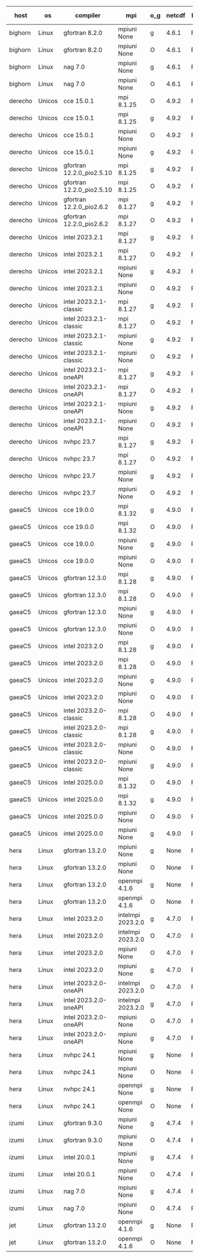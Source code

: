 

| host     | os       | compiler                              | mpi                      | o_g        | netcdf        | build       | u_pass          | u_fail          | s_pass            | s_fail            | e_pass             | e_fail             | nuopc_pass       | nuopc_fail       | artifacts link          |
|----------|----------|---------------------------------------|--------------------------|------------|---------------|-------------|-----------------|-----------------|-------------------|-------------------|--------------------|--------------------|------------------|------------------|-------------------------|
| bighorn | Linux | gfortran 8.2.0 | mpiuni None  | g | 4.6.1  | PASS | 12564 | 0 | 9 | 0 | 43 | 0 | None | None | <a href="https://github.com/esmf-org/esmf-test-artifacts/tree/44babc03550e66a1ba25c0fb76aa470101c4ab4f/develop/gfortran/8.2.0/g/mpiuni/None" target="_blank">44babc0</a> | 
| bighorn | Linux | gfortran 8.2.0 | mpiuni None  | O | 4.6.1  | PASS | 12564 | 0 | 9 | 0 | 43 | 0 | None | None | <a href="https://github.com/esmf-org/esmf-test-artifacts/tree/5c027366ddf967d6029d6ef962e9206b078982ee/develop/gfortran/8.2.0/O/mpiuni/None" target="_blank">5c02736</a> | 
| bighorn | Linux | nag 7.0 | mpiuni None  | g | 4.6.1  | PASS | 12564 | 0 | 9 | 0 | 43 | 0 | None | None | <a href="https://github.com/esmf-org/esmf-test-artifacts/tree/568cc943015caf14969e36ee9272012482963211/develop/nag/7.0/g/mpiuni/None" target="_blank">568cc94</a> | 
| bighorn | Linux | nag 7.0 | mpiuni None  | O | 4.6.1  | PASS | 12564 | 0 | 9 | 0 | 43 | 0 | None | None | <a href="https://github.com/esmf-org/esmf-test-artifacts/tree/5062848e96afafb4ab4cc757fe16ef9d82633275/develop/nag/7.0/O/mpiuni/None" target="_blank">5062848</a> | 
| derecho | Unicos | cce 15.0.1 | mpi 8.1.25  | O | 4.9.2  | PASS | None | None | None | None | None | None | None | None | <a href="https://github.com/esmf-org/esmf-test-artifacts/tree/def8e333a1d6c2b0ec324850014ba76c19fe9e0c/develop/cce/15.0.1/O/mpi/8.1.25" target="_blank">def8e33</a> | 
| derecho | Unicos | cce 15.0.1 | mpi 8.1.25  | g | 4.9.2  | PASS | None | None | None | None | None | None | None | None | <a href="https://github.com/esmf-org/esmf-test-artifacts/tree/f4bf1d5566a25e0b4d96f6b81badb2c33dfffe8a/develop/cce/15.0.1/g/mpi/8.1.25" target="_blank">f4bf1d5</a> | 
| derecho | Unicos | cce 15.0.1 | mpiuni None  | O | 4.9.2  | PASS | None | None | None | None | None | None | None | None | <a href="https://github.com/esmf-org/esmf-test-artifacts/tree/de849fbbb91c33dc90987809d4608d7539e11ddf/develop/cce/15.0.1/O/mpiuni/None" target="_blank">de849fb</a> | 
| derecho | Unicos | cce 15.0.1 | mpiuni None  | g | 4.9.2  | PASS | None | None | None | None | None | None | None | None | <a href="https://github.com/esmf-org/esmf-test-artifacts/tree/d3a62cedb662c13fe3e269e66d9569f9a010b8e4/develop/cce/15.0.1/g/mpiuni/None" target="_blank">d3a62ce</a> | 
| derecho | Unicos | gfortran 12.2.0_pio2.5.10 | mpi 8.1.25  | g | 4.9.2  | PASS | 14235 | 0 | 51 | 0 | 81 | 0 | 57 | 0 | <a href="https://github.com/esmf-org/esmf-test-artifacts/tree/a4532014831cdf0335c163ce73c0a035068c8076/develop/gfortran/12.2.0_pio2.5.10/g/mpi/8.1.25" target="_blank">a453201</a> | 
| derecho | Unicos | gfortran 12.2.0_pio2.5.10 | mpi 8.1.25  | O | 4.9.2  | PASS | 14235 | 0 | 51 | 0 | 81 | 0 | 57 | 0 | <a href="https://github.com/esmf-org/esmf-test-artifacts/tree/a7a6791989f1a8edab89f40f85d508d688d3ef74/develop/gfortran/12.2.0_pio2.5.10/O/mpi/8.1.25" target="_blank">a7a6791</a> | 
| derecho | Unicos | gfortran 12.2.0_pio2.6.2 | mpi 8.1.27  | g | 4.9.2  | PASS | 14235 | 0 | 51 | 0 | 81 | 0 | 57 | 0 | <a href="https://github.com/esmf-org/esmf-test-artifacts/tree/a42fab73899bd2ff087720d96e7c73a59943ba77/develop/gfortran/12.2.0_pio2.6.2/g/mpi/8.1.27" target="_blank">a42fab7</a> | 
| derecho | Unicos | gfortran 12.2.0_pio2.6.2 | mpi 8.1.27  | O | 4.9.2  | PASS | 14235 | 0 | 51 | 0 | 81 | 0 | 57 | 0 | <a href="https://github.com/esmf-org/esmf-test-artifacts/tree/43e04fb00c567fb355c19d69a43ec9254dba84c6/develop/gfortran/12.2.0_pio2.6.2/O/mpi/8.1.27" target="_blank">43e04fb</a> | 
| derecho | Unicos | intel 2023.2.1 | mpi 8.1.27  | g | 4.9.2  | PASS | 14235 | 0 | 51 | 0 | 81 | 0 | 46 | 12 | <a href="https://github.com/esmf-org/esmf-test-artifacts/tree/ac63845d0e3ad5e6244b9c44dbcab8777dbb9a4e/develop/intel/2023.2.1/g/mpi/8.1.27" target="_blank">ac63845</a> | 
| derecho | Unicos | intel 2023.2.1 | mpi 8.1.27  | O | 4.9.2  | PASS | 14235 | 0 | 51 | 0 | 81 | 0 | 46 | 12 | <a href="https://github.com/esmf-org/esmf-test-artifacts/tree/749c1546bf88d4293b185ec2d8ad51d58bac2b15/develop/intel/2023.2.1/O/mpi/8.1.27" target="_blank">749c154</a> | 
| derecho | Unicos | intel 2023.2.1 | mpiuni None  | g | 4.9.2  | PASS | 12564 | 0 | 9 | 0 | 43 | 0 | None | None | <a href="https://github.com/esmf-org/esmf-test-artifacts/tree/a9b2d0af728b1e1eaef38e9195e307b237a5a89d/develop/intel/2023.2.1/g/mpiuni/None" target="_blank">a9b2d0a</a> | 
| derecho | Unicos | intel 2023.2.1 | mpiuni None  | O | 4.9.2  | PASS | 12564 | 0 | 9 | 0 | 43 | 0 | None | None | <a href="https://github.com/esmf-org/esmf-test-artifacts/tree/a70877ef2ec97c8e5bb5452e8272a7be34e1a7e6/develop/intel/2023.2.1/O/mpiuni/None" target="_blank">a70877e</a> | 
| derecho | Unicos | intel 2023.2.1-classic | mpi 8.1.27  | g | 4.9.2  | PASS | 14235 | 0 | 51 | 0 | 81 | 0 | 46 | 11 | <a href="https://github.com/esmf-org/esmf-test-artifacts/tree/7efdf17f4ef61d1ce031c95e2283ca7a7b63658d/develop/intel/2023.2.1-classic/g/mpi/8.1.27" target="_blank">7efdf17</a> | 
| derecho | Unicos | intel 2023.2.1-classic | mpi 8.1.27  | O | 4.9.2  | PASS | 14235 | 0 | 51 | 0 | 81 | 0 | 46 | 11 | <a href="https://github.com/esmf-org/esmf-test-artifacts/tree/9ad909936145cb0e97dff10dfdb7dd2de21bfb15/develop/intel/2023.2.1-classic/O/mpi/8.1.27" target="_blank">9ad9099</a> | 
| derecho | Unicos | intel 2023.2.1-classic | mpiuni None  | g | 4.9.2  | PASS | 12564 | 0 | 9 | 0 | 43 | 0 | None | None | <a href="https://github.com/esmf-org/esmf-test-artifacts/tree/80564ba0e63dd635294b487469357dbb996e76c9/develop/intel/2023.2.1-classic/g/mpiuni/None" target="_blank">80564ba</a> | 
| derecho | Unicos | intel 2023.2.1-classic | mpiuni None  | O | 4.9.2  | PASS | 12564 | 0 | 9 | 0 | 43 | 0 | None | None | <a href="https://github.com/esmf-org/esmf-test-artifacts/tree/d65f860996e83cf12c276a93864011b1f75c9451/develop/intel/2023.2.1-classic/O/mpiuni/None" target="_blank">d65f860</a> | 
| derecho | Unicos | intel 2023.2.1-oneAPI | mpi 8.1.27  | g | 4.9.2  | PASS | 14235 | 0 | 51 | 0 | 81 | 0 | 46 | 11 | <a href="https://github.com/esmf-org/esmf-test-artifacts/tree/9ecd7fa1cd8804edd92fb256138557984e60aca8/develop/intel/2023.2.1-oneAPI/g/mpi/8.1.27" target="_blank">9ecd7fa</a> | 
| derecho | Unicos | intel 2023.2.1-oneAPI | mpi 8.1.27  | O | 4.9.2  | PASS | 14235 | 0 | 50 | 1 | 81 | 0 | 46 | 11 | <a href="https://github.com/esmf-org/esmf-test-artifacts/tree/ab593fabc61026a689751fba9fbedbaecad439a7/develop/intel/2023.2.1-oneAPI/O/mpi/8.1.27" target="_blank">ab593fa</a> | 
| derecho | Unicos | intel 2023.2.1-oneAPI | mpiuni None  | g | 4.9.2  | PASS | 12564 | 0 | 9 | 0 | 43 | 0 | None | None | <a href="https://github.com/esmf-org/esmf-test-artifacts/tree/cc403b0ee3802e13ab48e020c8d3e60c045734d3/develop/intel/2023.2.1-oneAPI/g/mpiuni/None" target="_blank">cc403b0</a> | 
| derecho | Unicos | intel 2023.2.1-oneAPI | mpiuni None  | O | 4.9.2  | PASS | 12564 | 0 | 9 | 0 | 43 | 0 | None | None | <a href="https://github.com/esmf-org/esmf-test-artifacts/tree/5a00d9e7ca95847c0ad8085d04a8e776b45e9db0/develop/intel/2023.2.1-oneAPI/O/mpiuni/None" target="_blank">5a00d9e</a> | 
| derecho | Unicos | nvhpc 23.7 | mpi 8.1.27  | g | 4.9.2  | PASS | None | None | None | None | None | None | None | None | <a href="https://github.com/esmf-org/esmf-test-artifacts/tree/9ea2fc2ac5dad1e39703d973129a576199de7185/develop/nvhpc/23.7/g/mpi/8.1.27" target="_blank">9ea2fc2</a> | 
| derecho | Unicos | nvhpc 23.7 | mpi 8.1.27  | O | 4.9.2  | PASS | None | None | None | None | None | None | None | None | <a href="https://github.com/esmf-org/esmf-test-artifacts/tree/125fa26869ddfd16075834afd4faf649215496d2/develop/nvhpc/23.7/O/mpi/8.1.27" target="_blank">125fa26</a> | 
| derecho | Unicos | nvhpc 23.7 | mpiuni None  | g | 4.9.2  | PASS | None | None | None | None | None | None | None | None | <a href="https://github.com/esmf-org/esmf-test-artifacts/tree/e0ce086ab4bab764e10836dc222730cc3fffc331/develop/nvhpc/23.7/g/mpiuni/None" target="_blank">e0ce086</a> | 
| derecho | Unicos | nvhpc 23.7 | mpiuni None  | O | 4.9.2  | PASS | None | None | None | None | None | None | None | None | <a href="https://github.com/esmf-org/esmf-test-artifacts/tree/9c1197429d1980148e67e75172a07cbfb2d57bf9/develop/nvhpc/23.7/O/mpiuni/None" target="_blank">9c11974</a> | 
| gaeaC5 | Unicos | cce 19.0.0 | mpi 8.1.32  | g | 4.9.0  | PASS | 10086 | 4149 | None | None | None | None | 56 | 1 | <a href="https://github.com/esmf-org/esmf-test-artifacts/tree/ae57c11b5bd7b7d0e28d05121260f476319515b2/develop/cce/19.0.0/g/mpi/8.1.32" target="_blank">ae57c11</a> | 
| gaeaC5 | Unicos | cce 19.0.0 | mpi 8.1.32  | O | 4.9.0  | PASS | 14175 | 60 | None | None | None | None | 56 | 1 | <a href="https://github.com/esmf-org/esmf-test-artifacts/tree/0507f49976518ec00d08a187b13b635ac26320f4/develop/cce/19.0.0/O/mpi/8.1.32" target="_blank">0507f49</a> | 
| gaeaC5 | Unicos | cce 19.0.0 | mpiuni None  | g | 4.9.0  | PASS | 8921 | 3643 | None | None | None | None | None | None | <a href="https://github.com/esmf-org/esmf-test-artifacts/tree/c2459a09b5a2f8c4fdd75f37f9d5aa8a3d36452d/develop/cce/19.0.0/g/mpiuni/None" target="_blank">c2459a0</a> | 
| gaeaC5 | Unicos | cce 19.0.0 | mpiuni None  | O | 4.9.0  | PASS | 12507 | 57 | None | None | None | None | None | None | <a href="https://github.com/esmf-org/esmf-test-artifacts/tree/ffa7b2394a6aa3df3a0d3010e3ccf7f2f422cebb/develop/cce/19.0.0/O/mpiuni/None" target="_blank">ffa7b23</a> | 
| gaeaC5 | Unicos | gfortran 12.3.0 | mpi 8.1.28  | g | 4.9.0  | PASS | 14235 | 0 | 51 | 0 | 81 | 0 | 57 | 0 | <a href="https://github.com/esmf-org/esmf-test-artifacts/tree/6b59ef6f25627ded2b181f27e0ed484d589b3d38/develop/gfortran/12.3.0/g/mpi/8.1.28" target="_blank">6b59ef6</a> | 
| gaeaC5 | Unicos | gfortran 12.3.0 | mpi 8.1.28  | O | 4.9.0  | PASS | 14235 | 0 | 51 | 0 | 81 | 0 | 57 | 0 | <a href="https://github.com/esmf-org/esmf-test-artifacts/tree/37afeb7441f8a7ebce543486937aa458aaf61f2e/develop/gfortran/12.3.0/O/mpi/8.1.28" target="_blank">37afeb7</a> | 
| gaeaC5 | Unicos | gfortran 12.3.0 | mpiuni None  | g | 4.9.0  | PASS | 12564 | 0 | 9 | 0 | 43 | 0 | None | None | <a href="https://github.com/esmf-org/esmf-test-artifacts/tree/5437c0b3d7d938635739f024d3fc263a7d3c0a66/develop/gfortran/12.3.0/g/mpiuni/None" target="_blank">5437c0b</a> | 
| gaeaC5 | Unicos | gfortran 12.3.0 | mpiuni None  | O | 4.9.0  | PASS | 12564 | 0 | 9 | 0 | 43 | 0 | None | None | <a href="https://github.com/esmf-org/esmf-test-artifacts/tree/0d6ef577a9ba16993c5776adf68790f94b00dbc3/develop/gfortran/12.3.0/O/mpiuni/None" target="_blank">0d6ef57</a> | 
| gaeaC5 | Unicos | intel 2023.2.0 | mpi 8.1.28  | g | 4.9.0  | PASS | 14235 | 0 | 51 | 0 | 81 | 0 | 46 | 11 | <a href="https://github.com/esmf-org/esmf-test-artifacts/tree/d9dc2ef46622fa800ff2afea899c1277a5ad7f88/develop/intel/2023.2.0/g/mpi/8.1.28" target="_blank">d9dc2ef</a> | 
| gaeaC5 | Unicos | intel 2023.2.0 | mpi 8.1.28  | O | 4.9.0  | PASS | 14235 | 0 | 51 | 0 | 81 | 0 | 46 | 11 | <a href="https://github.com/esmf-org/esmf-test-artifacts/tree/aa9ac1b7b0c3718cdbb813b8e494175c44171b88/develop/intel/2023.2.0/O/mpi/8.1.28" target="_blank">aa9ac1b</a> | 
| gaeaC5 | Unicos | intel 2023.2.0 | mpiuni None  | g | 4.9.0  | PASS | 12564 | 0 | 9 | 0 | 43 | 0 | None | None | <a href="https://github.com/esmf-org/esmf-test-artifacts/tree/dbbfb7df309e5b5ea6345f52eb166ea94f2e74b6/develop/intel/2023.2.0/g/mpiuni/None" target="_blank">dbbfb7d</a> | 
| gaeaC5 | Unicos | intel 2023.2.0 | mpiuni None  | O | 4.9.0  | PASS | 12564 | 0 | 9 | 0 | 43 | 0 | None | None | <a href="https://github.com/esmf-org/esmf-test-artifacts/tree/d41c643cbde91319bbca5b90eacdf31a2d0d0c34/develop/intel/2023.2.0/O/mpiuni/None" target="_blank">d41c643</a> | 
| gaeaC5 | Unicos | intel 2023.2.0-classic | mpi 8.1.28  | O | 4.9.0  | PASS | 14235 | 0 | 51 | 0 | 81 | 0 | 46 | 11 | <a href="https://github.com/esmf-org/esmf-test-artifacts/tree/d1d702b3faaa40aca977e961b287a7ae1db80e02/develop/intel/2023.2.0-classic/O/mpi/8.1.28" target="_blank">d1d702b</a> | 
| gaeaC5 | Unicos | intel 2023.2.0-classic | mpi 8.1.28  | g | 4.9.0  | PASS | 14235 | 0 | 51 | 0 | 81 | 0 | 46 | 11 | <a href="https://github.com/esmf-org/esmf-test-artifacts/tree/05afd0c09da557098861ff970fa1a12fb9ec0a39/develop/intel/2023.2.0-classic/g/mpi/8.1.28" target="_blank">05afd0c</a> | 
| gaeaC5 | Unicos | intel 2023.2.0-classic | mpiuni None  | O | 4.9.0  | PASS | 12564 | 0 | 9 | 0 | 43 | 0 | None | None | <a href="https://github.com/esmf-org/esmf-test-artifacts/tree/ac15773a56a0bdf607bbbfdb2d5360f00a31d184/develop/intel/2023.2.0-classic/O/mpiuni/None" target="_blank">ac15773</a> | 
| gaeaC5 | Unicos | intel 2023.2.0-classic | mpiuni None  | g | 4.9.0  | PASS | 12564 | 0 | 9 | 0 | 43 | 0 | None | None | <a href="https://github.com/esmf-org/esmf-test-artifacts/tree/e7904d3ee11b441fb485be0edd26cdc945ca49b8/develop/intel/2023.2.0-classic/g/mpiuni/None" target="_blank">e7904d3</a> | 
| gaeaC5 | Unicos | intel 2025.0.0 | mpi 8.1.32  | O | 4.9.0  | PASS | 14235 | 0 | 51 | 0 | 81 | 0 | 46 | 11 | <a href="https://github.com/esmf-org/esmf-test-artifacts/tree/f11e11b1d902ab1ee9ec813ab6e305128931f31f/develop/intel/2025.0.0/O/mpi/8.1.32" target="_blank">f11e11b</a> | 
| gaeaC5 | Unicos | intel 2025.0.0 | mpi 8.1.32  | g | 4.9.0  | PASS | 14235 | 0 | 51 | 0 | 81 | 0 | 46 | 11 | <a href="https://github.com/esmf-org/esmf-test-artifacts/tree/ce1f38810ab1d735dc69d652b62c48cde9213eea/develop/intel/2025.0.0/g/mpi/8.1.32" target="_blank">ce1f388</a> | 
| gaeaC5 | Unicos | intel 2025.0.0 | mpiuni None  | O | 4.9.0  | PASS | 12564 | 0 | 9 | 0 | 43 | 0 | None | None | <a href="https://github.com/esmf-org/esmf-test-artifacts/tree/080127f2cbf472baa7223a0769faa9810b3969be/develop/intel/2025.0.0/O/mpiuni/None" target="_blank">080127f</a> | 
| gaeaC5 | Unicos | intel 2025.0.0 | mpiuni None  | g | 4.9.0  | PASS | 12564 | 0 | 9 | 0 | 43 | 0 | None | None | <a href="https://github.com/esmf-org/esmf-test-artifacts/tree/45a98997f185c5155e4be323fd611c0814a5f29d/develop/intel/2025.0.0/g/mpiuni/None" target="_blank">45a9899</a> | 
| hera | Linux | gfortran 13.2.0 | mpiuni None  | g | None  | PASS | 12564 | 0 | 9 | 0 | 43 | 0 | None | None | <a href="https://github.com/esmf-org/esmf-test-artifacts/tree/a171e17310db71593f991521700581904e78c194/develop/gfortran/13.2.0/g/mpiuni/None" target="_blank">a171e17</a> | 
| hera | Linux | gfortran 13.2.0 | mpiuni None  | O | None  | PASS | None | None | None | None | None | None | None | None | <a href="https://github.com/esmf-org/esmf-test-artifacts/tree/1e0c1120b2a721a0e5503a2b83e9d4be21937f14/develop/gfortran/13.2.0/O/mpiuni/None" target="_blank">1e0c112</a> | 
| hera | Linux | gfortran 13.2.0 | openmpi 4.1.6  | g | None  | PASS | 14235 | 0 | 51 | 0 | 81 | 0 | 57 | 0 | <a href="https://github.com/esmf-org/esmf-test-artifacts/tree/a380a5350cbfcad8dc715fd469d65e34b638af4c/develop/gfortran/13.2.0/g/openmpi/4.1.6" target="_blank">a380a53</a> | 
| hera | Linux | gfortran 13.2.0 | openmpi 4.1.6  | O | None  | PASS | 14235 | 0 | 51 | 0 | 81 | 0 | 57 | 0 | <a href="https://github.com/esmf-org/esmf-test-artifacts/tree/bcabe750a4a2c2996467a1dae509cf4d0e5b9281/develop/gfortran/13.2.0/O/openmpi/4.1.6" target="_blank">bcabe75</a> | 
| hera | Linux | intel 2023.2.0 | intelmpi 2023.2.0  | g | 4.7.0  | PASS | 14235 | 0 | 51 | 0 | 81 | 0 | 46 | 11 | <a href="https://github.com/esmf-org/esmf-test-artifacts/tree/47a37956ae99b0f7b1a843d85d76144a4f2ca284/develop/intel/2023.2.0/g/intelmpi/2023.2.0" target="_blank">47a3795</a> | 
| hera | Linux | intel 2023.2.0 | intelmpi 2023.2.0  | O | 4.7.0  | PASS | 14235 | 0 | 51 | 0 | 81 | 0 | 46 | 11 | <a href="https://github.com/esmf-org/esmf-test-artifacts/tree/318ae4ca25716b4f54235fb9764c57c4624bcdb4/develop/intel/2023.2.0/O/intelmpi/2023.2.0" target="_blank">318ae4c</a> | 
| hera | Linux | intel 2023.2.0 | mpiuni None  | O | 4.7.0  | PASS | 12564 | 0 | 9 | 0 | 43 | 0 | None | None | <a href="https://github.com/esmf-org/esmf-test-artifacts/tree/dcc727358adac3c41753df87502e20c2f26c8c3c/develop/intel/2023.2.0/O/mpiuni/None" target="_blank">dcc7273</a> | 
| hera | Linux | intel 2023.2.0 | mpiuni None  | g | 4.7.0  | PASS | 12564 | 0 | 9 | 0 | 43 | 0 | None | None | <a href="https://github.com/esmf-org/esmf-test-artifacts/tree/2364a1e5c326b53ac20cc14a994ae390de97c23c/develop/intel/2023.2.0/g/mpiuni/None" target="_blank">2364a1e</a> | 
| hera | Linux | intel 2023.2.0-oneAPI | intelmpi 2023.2.0  | O | 4.7.0  | PASS | 14235 | 0 | 50 | 1 | 81 | 0 | 46 | 11 | <a href="https://github.com/esmf-org/esmf-test-artifacts/tree/c6b670fa34f0de459d355e1478ce6db2d2c8764e/develop/intel/2023.2.0-oneAPI/O/intelmpi/2023.2.0" target="_blank">c6b670f</a> | 
| hera | Linux | intel 2023.2.0-oneAPI | intelmpi 2023.2.0  | g | 4.7.0  | PASS | 14235 | 0 | 51 | 0 | 81 | 0 | 46 | 11 | <a href="https://github.com/esmf-org/esmf-test-artifacts/tree/fd31039ecfe08e80c9220718995074d44f31b65e/develop/intel/2023.2.0-oneAPI/g/intelmpi/2023.2.0" target="_blank">fd31039</a> | 
| hera | Linux | intel 2023.2.0-oneAPI | mpiuni None  | O | 4.7.0  | PASS | 12564 | 0 | 8 | 1 | 43 | 0 | None | None | <a href="https://github.com/esmf-org/esmf-test-artifacts/tree/2cd548c3f3bc29906044837be71fabf79ec4414b/develop/intel/2023.2.0-oneAPI/O/mpiuni/None" target="_blank">2cd548c</a> | 
| hera | Linux | intel 2023.2.0-oneAPI | mpiuni None  | g | 4.7.0  | PASS | 12564 | 0 | 9 | 0 | 43 | 0 | None | None | <a href="https://github.com/esmf-org/esmf-test-artifacts/tree/9029a5aa5d8381362f16201d6c15844a413c97c3/develop/intel/2023.2.0-oneAPI/g/mpiuni/None" target="_blank">9029a5a</a> | 
| hera | Linux | nvhpc 24.1 | mpiuni None  | g | None  | PASS | 12564 | 0 | 9 | 0 | 43 | 0 | None | None | <a href="https://github.com/esmf-org/esmf-test-artifacts/tree/131e67c44133213806ddb156d76ecaf9b7b05bcb/develop/nvhpc/24.1/g/mpiuni/None" target="_blank">131e67c</a> | 
| hera | Linux | nvhpc 24.1 | mpiuni None  | O | None  | PASS | 12564 | 0 | 9 | 0 | 43 | 0 | None | None | <a href="https://github.com/esmf-org/esmf-test-artifacts/tree/f058bc7fc0afb58d0b70f8b7784a8453ca09280b/develop/nvhpc/24.1/O/mpiuni/None" target="_blank">f058bc7</a> | 
| hera | Linux | nvhpc 24.1 | openmpi None  | g | None  | PASS | 14235 | 0 | 51 | 0 | 81 | 0 | 57 | 0 | <a href="https://github.com/esmf-org/esmf-test-artifacts/tree/6d70a113a3b726b52fb257bbf93a57cfee41c238/develop/nvhpc/24.1/g/openmpi/None" target="_blank">6d70a11</a> | 
| hera | Linux | nvhpc 24.1 | openmpi None  | O | None  | PASS | 14235 | 0 | 51 | 0 | 81 | 0 | 57 | 0 | <a href="https://github.com/esmf-org/esmf-test-artifacts/tree/ba6db8fa988c0a0a86745effdf615e5a6220f67d/develop/nvhpc/24.1/O/openmpi/None" target="_blank">ba6db8f</a> | 
| izumi | Linux | gfortran 9.3.0 | mpiuni None  | g | 4.7.4  | PASS | 12564 | 0 | 9 | 0 | 43 | 0 | None | None | <a href="https://github.com/esmf-org/esmf-test-artifacts/tree/32dbc92907682ac322f938f9361124a657a63dd8/develop/gfortran/9.3.0/g/mpiuni/None" target="_blank">32dbc92</a> | 
| izumi | Linux | gfortran 9.3.0 | mpiuni None  | O | 4.7.4  | PASS | 12564 | 0 | 9 | 0 | 43 | 0 | None | None | <a href="https://github.com/esmf-org/esmf-test-artifacts/tree/cf70882269371410b27c74927a2ba7780eba9137/develop/gfortran/9.3.0/O/mpiuni/None" target="_blank">cf70882</a> | 
| izumi | Linux | intel 20.0.1 | mpiuni None  | g | 4.7.4  | PASS | 12564 | 0 | 9 | 0 | 43 | 0 | None | None | <a href="https://github.com/esmf-org/esmf-test-artifacts/tree/c387bb4e02036215ba2c0cac4e9ddf46a43fe491/develop/intel/20.0.1/g/mpiuni/None" target="_blank">c387bb4</a> | 
| izumi | Linux | intel 20.0.1 | mpiuni None  | O | 4.7.4  | PASS | 12564 | 0 | 9 | 0 | 43 | 0 | None | None | <a href="https://github.com/esmf-org/esmf-test-artifacts/tree/0d87aa492c4e71eec070d84a3a54a18f1fdd9cfd/develop/intel/20.0.1/O/mpiuni/None" target="_blank">0d87aa4</a> | 
| izumi | Linux | nag 7.0 | mpiuni None  | g | 4.7.4  | PASS | 12564 | 0 | 9 | 0 | 43 | 0 | None | None | <a href="https://github.com/esmf-org/esmf-test-artifacts/tree/f3441613e93eeae50a763180f7137e447ba3ba31/develop/nag/7.0/g/mpiuni/None" target="_blank">f344161</a> | 
| izumi | Linux | nag 7.0 | mpiuni None  | O | 4.7.4  | PASS | 12564 | 0 | 9 | 0 | 43 | 0 | None | None | <a href="https://github.com/esmf-org/esmf-test-artifacts/tree/a2b0f5d4db2d668b9bfc3c93d966d47224fe4d3f/develop/nag/7.0/O/mpiuni/None" target="_blank">a2b0f5d</a> | 
| jet | Linux | gfortran 13.2.0 | openmpi 4.1.6  | g | None  | PASS | 14234 | 1 | 51 | 0 | 81 | 0 | 57 | 0 | <a href="https://github.com/esmf-org/esmf-test-artifacts/tree/ef4957e955d406b50f2aa5a638ea5234e448b3c0/develop/gfortran/13.2.0/g/openmpi/4.1.6" target="_blank">ef4957e</a> | 
| jet | Linux | gfortran 13.2.0 | openmpi 4.1.6  | O | None  | PASS | None | None | None | None | None | None | None | None | <a href="https://github.com/esmf-org/esmf-test-artifacts/tree/77bd06f5944dd49f55cbaeb26004ee04dbc36458/develop/gfortran/13.2.0/O/openmpi/4.1.6" target="_blank">77bd06f</a> | 
